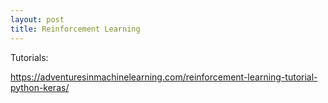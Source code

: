 ```yaml
---
layout: post
title: Reinforcement Learning
---
```



Tutorials:

https://adventuresinmachinelearning.com/reinforcement-learning-tutorial-python-keras/
